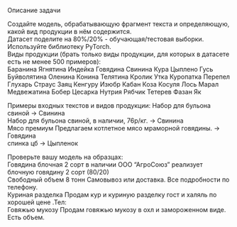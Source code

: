 Описание задачи

Создайте модель, обрабатывающую фрагмент текста и определяющую, какой вид продукции в нём содержится.\
Датасет поделите на 80%/20% - обучающая/тестовая выборки.\
Используйте библиотеку PyTorch.\
Виды продукции (брать только виды продукции, для которых в датасете есть не менее 500 примеров):\
Баранина Ягнятина Индейка Говядина Свинина Кура Цыплено Гусь Буйволятина Оленина Конина Телятина Кролик Утка Куропатка Перепел Глухарь Страус Заяц Кенгуру Изюбр Кабан Коза Косуля Лось Марал Медвежатина Бобер Цесарка Нутрия Рябчик Тетерев Фазан Як

Примеры входных текстов и видов продукции:
Набор для бульона свиной -> Свинина\
Набор для бульона свиной, в наличии, 76р/кг. -> Свинина\
Мясо премиум Предлагаем котлетное мясо мраморной говядины. -> Говядина\
спинка цб -> Цыпленок

Проверьте вашу модель на образцах:\
Говядина блочная 2 сорт в наличии ООО “АгроСоюз” реализует блочную говядину 2 сорт (80/20)\
Свободный объем 8 тонн Самовывоз или доставка. Все подробности по телефону.\
Куриная разделка Продам кур и куриную разделку гост и халяль по хорошей цене .Тел:\
Говяжью мукозу Продам говяжью мукозу в охл и замороженном виде. Есть объем.
